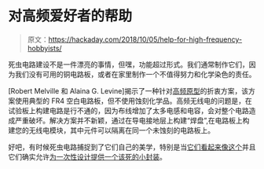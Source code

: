 # 对高频爱好者的帮助

> 原文：<https://hackaday.com/2018/10/05/help-for-high-frequency-hobbyists/>

死虫电路建设不是一件漂亮的事情，但嘿，功能超过形式。我们通常制作它们，因为我们没有可用的铜电路板，或者在家里制作一个不值得努力和化学染色的责任。

[Robert Melville 和 Alaina G. Levine]揭示了一种针对[高频原型](https://spectrum.ieee.org/geek-life/hands-on/with-the-dead-bug-method-hobbyists-can-break-through-the-highfrequency-barrier)的折衷方案，该方案使用典型的 FR4 空白电路板，但不使用蚀刻化学品。高频无线电的问题是，在试验板上构建电路是行不通的，因为布线增加了太多电感和电容，会对整个电路造成严重破坏。解决方案并不新颖，通过在导电接地层上构建“焊盘”,在电路板上构建您的无线电模块，其中元件可以隔离在同一个未蚀刻的电路板上。

好吧，有时候死虫电路捕捉到了它们自己的美学，特别是当[它们看起来像这个](https://hackaday.com/2017/08/02/dead-bug-soldered-led-ring-of-awesome/)并且它们确实允许[为一次性设计提供一个该死的小封装](https://hackaday.com/2016/12/24/dead-bug-logic-probe-in-a-magic-marker/)。
